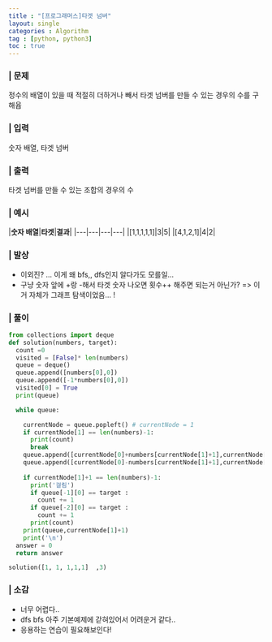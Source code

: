 ```yaml
---
title : "[프로그래머스]타겟 넘버"
layout: single
categories : Algorithm
tag : [python, python3]
toc : true
---
```

### | 문제
정수의 배열이 있을 때 적절히 더하거나 빼서 타겟 넘버를 만들 수 있는 경우의 수를 구해윱

### | 입력
숫자 배열, 타겟 넘버

### | 출력
타겟 넘버를 만들 수 있는 조합의 경우의 수

### | 예시

|**숫자 배열**|**타겟**|**결과**|
|---|---|---|---|
|[1,1,1,1,1]|3|5|
|[4,1,2,1]|4|2|


### | 발상
- 이외진? ... 이게 왜 bfs,, dfs인지 알다가도 모를일...
- 구냥 숫자 앞에 +랑 -해서 타겟 숫자 나오면 횟수++ 해주면 되는거 아닌가? => 이거 자체가 그래프 탐색이었음... !

### | 풀이

``` python
from collections import deque
def solution(numbers, target):
  count =0
  visited = [False]* len(numbers)
  queue = deque()
  queue.append([numbers[0],0])
  queue.append([-1*numbers[0],0])
  visited[0] = True
  print(queue)

  while queue:

    currentNode = queue.popleft() # currentNode = 1
    if currentNode[1] == len(numbers)-1:
      print(count)
      break
    queue.append([currentNode[0]+numbers[currentNode[1]+1],currentNode[1]+1])
    queue.append([currentNode[0]-numbers[currentNode[1]+1],currentNode[1]+1])
    
    if currentNode[1]+1 == len(numbers)-1:
      print('걸림')
      if queue[-1][0] == target :
        count += 1
      if queue[-2][0] == target :
        count += 1
      print(count)
    print(queue,currentNode[1]+1)
    print('\n')
  answer = 0
  return answer

solution([1, 1, 1,1,1]	,3)

```

### | 소감
- 너무 어렵다..
- dfs bfs 아주 기본예제에 갇혀있어서 어려운거 같다..
- 응용하는 연습이 필요해보인다!

